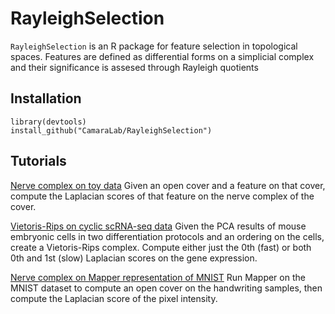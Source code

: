 # RayleighSelection

```RayleighSelection``` is an R package for feature selection in topological spaces. Features are defined as differential forms on a simplicial complex and their significance is assesed through Rayleigh quotients

## Installation
```
library(devtools)
install_github("CamaraLab/RayleighSelection")
```

## Tutorials
[Nerve complex on toy data](https://github.com/CamaraLab/RayleighSelection/tree/master/examples/plot_nerve_example.Rmd)
Given an open cover and a feature on that cover, compute the Laplacian scores of that feature on the nerve complex of the cover.

[Vietoris-Rips on cyclic scRNA-seq data](https://github.com/CamaraLab/RayleighSelection/tree/master/examples/vr_cycle_example.Rmd)
Given the PCA results of mouse embryonic cells in two differentiation protocols and an ordering on the cells, create a Vietoris-Rips complex. Compute either just the 0th (fast) or both 0th and 1st (slow) Laplacian scores on the gene expression.

[Nerve complex on Mapper representation of MNIST](https://github.com/CamaraLab/RayleighSelection/tree/master/examples/mnist_example.Rmd)
Run Mapper on the MNIST dataset to compute an open cover on the handwriting samples, then compute the Laplacian score of the pixel intensity.